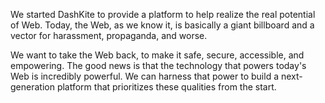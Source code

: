 We started DashKite to provide a platform to help realize the real potential of Web. Today, the Web, as we know it, is basically a giant billboard and a vector for harassment, propaganda, and worse.

We want to take the Web back, to make it safe, secure, accessible, and empowering. The good news is that the technology that powers today's Web is incredibly powerful. We can harness that power to build a next-generation platform that prioritizes these qualities from the start.
